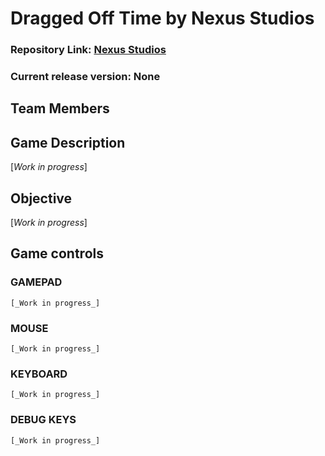 # Dragged Off Time by Nexus Studios

### Repository Link: [Nexus Studios](https://github.com/francesctr4/Nexus-Studios)

### Current release version: None

## Team Members



## Game Description

[_Work in progress_]

## Objective

[_Work in progress_]

## Game controls

### GAMEPAD ###

	[_Work in progress_]

### MOUSE ###

	[_Work in progress_]

### KEYBOARD ###
	
	[_Work in progress_]

### DEBUG KEYS ###

	[_Work in progress_]
